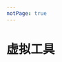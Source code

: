 ```yaml
---
notPage: true
---
```


# 虚拟工具


<LinkNavigation typeName="短信服务" :list="[
    {
        title: 'sms-activate',
        icon: 'https://sms-activate.org/img/logo.svg?v1643804727',
        desc: '手机号激活',
        url: 'https://sms-activate.org/',
    },
]" />